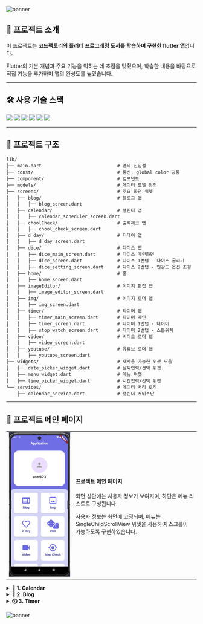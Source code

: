 ![banner](https://capsule-render.vercel.app/api?type=waving&color=0:fd947f,100:fa72e2&height=220&text=My%20Flutter%20Project&fontSize=50&fontColor=fff&section=header)

## 📌 프로젝트 소개
이 프로젝트는 **코드팩토리의 플러터 프로그래밍 도서를 학습하며 구현한 flutter 앱**입니다.

Flutter의 기본 개념과 주요 기능을 익히는 데 초점을 맞췄으며, 학습한 내용을 바탕으로 직접 기능을 추가하며 앱의 완성도를 높였습니다.

---

## 🛠 사용 기술 스택
<span>
<img src="https://img.shields.io/badge/dart-0175C2?style=flat&logo=dart&logoColor=white"/>
<img src="https://img.shields.io/badge/Flutter-02569B?style=flat&logo=flutter&logoColor=white"/>
<img src="https://img.shields.io/badge/Node.js-339933?style=flat&logo=nodedotjs&logoColor=white"/>
<img src="https://img.shields.io/badge/Json-000000?style=flat&logo=json&logoColor=white"/>
<img src="https://img.shields.io/badge/MySQL-4479A1?style=flat&logo=mysql&logoColor=white"/>
<img src="https://img.shields.io/badge/Spring%20boot-6DB33F?style=flat&logo=springboot&logoColor=white"/>
</span>

---
## 📂 프로젝트 구조
```
lib/
├── main.dart                            # 앱의 진입점
├── const/                               # 통신, global color 공통
├── component/                           # 컴포넌트
├── models/                              # 데이터 모델 정의
├── screens/                             # 주요 화면 위젯
│   ├── blog/                            # 블로그 앱
│   │   ├── blog_screen.dart             
│   ├── calendar/                        # 캘린더 앱
│   │   ├── calendar_scheduler_screen.dart
│   ├── choolCheck/                      # 출석체크 앱
│   │   ├── chool_check_screen.dart
│   ├── d_day/                           # 디데이 앱
│   │   ├── d_day_screen.dart
│   ├── dice/                            # 다이스 앱
│   │   ├── dice_main_screen.dart        # 다이스 메인화면
│   │   ├── dice_screen.dart             # 다이스 1번탭 - 다이스 굴리기
│   │   ├── dice_setting_screen.dart     # 다이스 2번탭 - 민감도 옵션 조정
│   ├── home/                            # 홈
│   │   ├── home_screen.dart
│   ├── imageEditor/                     # 이미지 편집 앱
│   │   ├── image_editor_screen.dart
│   ├── img/                             # 이미지 로더 앱
│   │   ├── img_screen.dart
│   ├── timer/                           # 타이머 앱
│   │   ├── timer_main_screen.dart       # 타이머 메인
│   │   ├── timer_screen.dart            # 타이머 1번탭 - 타이머
│   │   ├── stop_watch_screen.dart       # 타이머 2번탭 - 스톱워치
│   ├── video/                           # 비디오 로더 앱
│   │   ├── video_screen.dart      
│   ├── youtube/                         # 유튜브 로더 앱
│   │   ├── youtube_screen.dart    
├── widgets/                             # 재사용 가능한 위젯 모음
│   ├── date_picker_widget.dart          # 날짜입력/선택 위젯
│   ├── menu_widget.dart                 # 메뉴 위젯
│   ├── time_picker_widget.dart          # 시간입력/선택 위젯
└── services/                            # 데이터 처리 로직
    ├── calendar_service.dart            # 캘린더 서비스단
```


---
## 📂 프로젝트 메인 페이지
<table>
  <tr>
    <td width="35%" align="center">
      <img src="/asset/projectImg/main.png" alt="easyme" width="200">
    </td>
    <td width="65%">
      <h4>프로젝트 메인 페이지</h4>
      <p>화면 상단에는 사용자 정보가 보여지며, 하단은 메뉴 리스트로 구성됩니다.</p>
      <p>사용자 정보는 화면에 고정되며, 메뉴는 SingleChildScrollView 위젯을 사용하여 스크롤이 가능하도록 구현하였습니다.</p>
    </td>
  </tr>
</table>

<details> 
    <summary><b>📅 1. Calendar</b></summary>
    <table>
        <tr>
            <td width="35%" align="center">
              <img src="/asset/projectImg/blog.png" alt="calendar-app" width="200">
            </td>
            <td width="65%">
                <h4>📅 일정관리 앱</h4>
                <h5>✨ 주요 기능</h5>
                <p>MySQL 데이터베이스와 연동하여 CRUD 기능을 구현한 일정 관리 앱입니다.</p>
                <ul>
                    <li>1️⃣ 달력 기반 일정 조회</li>
                        <p>한 달 동안 등록된 일정이 있는 날짜는 빨간 원으로 표시됩니다.</p>
                        <p> 날짜를 클릭하면 해당 날짜의 일정이 리스트로 나타납니다.</p>
                    <li>2️⃣ CRUD (생성, 조회, 수정, 삭제)</li>
                        <p>일정 추가: 일정 제목과 내용을 입력 후 저장하면 자동으로 해당 날짜에 추가됩니다.</p>
                        <p>일정 조회: 선택한 날짜에 맞는 일정만 화면에 표시됩니다.</p>
                        <p>일정 수정: 기존 일정을 클릭하여 내용을 수정할 수 있습니다.</p>
                        <p>일정 삭제: 일정을 왼쪽으로 슬라이드하면 일정이 삭제됩니다. 
                        &nbsp;&nbsp;&nbsp;&nbsp;&nbsp;&nbsp;&nbsp;&nbsp;&nbsp;&nbsp;&nbsp;&nbsp;&nbsp;&nbsp;&nbsp;&nbsp;&nbsp;&nbsp; 
                        &nbsp;&nbsp;&nbsp;&nbsp;&nbsp;&nbsp;&nbsp;&nbsp;&nbsp;&nbsp;&nbsp;&nbsp;&nbsp;&nbsp;&nbsp;&nbsp;&nbsp;&nbsp; 
                    </p>
                </ul>
            </td>
        </tr>
    </table>
</details>

<details> 
    <summary><b>📝 2. Blog</b></summary>
    <table>
        <tr>
            <td width="35%" align="center">
              <img src="/asset/projectImg/blog.png" alt="easyme" width="200">
            </td>
            <td width="65%">
                <h4>📝 블로그 웹 앱</h4>
                <h5>✨ 주요 기능</h5>
                <ul>
                    <p>웹뷰 위젯을 사용하여 앱에서 웹브라우저의 기능을 구현하였습니다.</p>
                    <li>1️⃣ AppBar</li>
                    <p>웹뷰 컨트롤러를 사용하여 뒤로가기 버튼과 홈버튼을 구현하였습니다.</p>
                    <li>2️⃣ WebView</li>
                    <p>기본 url을 티스토리 블로그로 설정하여 해당 웹사이트를 화면에 보여주었습니다.
                    &nbsp;&nbsp;&nbsp;&nbsp;&nbsp;&nbsp;&nbsp;&nbsp;&nbsp;&nbsp;&nbsp;&nbsp;&nbsp;&nbsp;&nbsp;&nbsp;&nbsp;&nbsp;
                    &nbsp;&nbsp;&nbsp;&nbsp;&nbsp;&nbsp;&nbsp;&nbsp;&nbsp;&nbsp;&nbsp;&nbsp;&nbsp;&nbsp;&nbsp;&nbsp;&nbsp;&nbsp;
                    </p>
                </ul>
            </td>
        </tr>
    </table>
</details>

<details> 
    <summary><b>⏲️ 3. Timer</b></summary>
    <table>
        <tr>
            <td width="25%" align="center">
              <img src="/asset/projectImg/timer.png" alt="easyme" width="200">
            </td>
            <td width="25%" align="center">
              <img src="/asset/projectImg/stop.png" alt="easyme" width="200">
            </td>
            <td width="50%">
                <h4>⏲️ 타이머 / 스탑워치앱</h4>
                <h5>✨ 주요 기능</h5>
                <ul>
                    <p>TabBarView 위젯을 사용한 탭 기능과, 타이머 / 스탑워치 기능을 구현하였습니다.</p>
                    <li>1️⃣ Timer</li>
                    <p>CircularCountDownTimer 패키지를 사용하여 Timer앱을 구현하였으며, 
                    CountDownController를 사용하여 타이머 시작 / 일시정지 / 재시작 기능을 구현하였습니다.
                    </p>
                    <li>2️⃣ Stop Watch</li>
                    <p>stop_watch_timer 패키지를 사용하여 Stop Watch앱을 구현하였으며,
                    &nbsp;&nbsp;&nbsp;&nbsp;&nbsp;&nbsp;&nbsp;&nbsp;&nbsp;&nbsp;&nbsp;&nbsp;&nbsp;&nbsp;&nbsp;&nbsp;&nbsp;&nbsp;
                    &nbsp;&nbsp;&nbsp;&nbsp;&nbsp;&nbsp;&nbsp;&nbsp;&nbsp;&nbsp;&nbsp;&nbsp;&nbsp;&nbsp;&nbsp;&nbsp;&nbsp;&nbsp;
                    </p>
                </ul>
            </td>
        </tr>
    </table>
</details>

![banner](https://capsule-render.vercel.app/api?type=waving&color=0:fd947f,100:fa72e2&height=220&section=footer)
